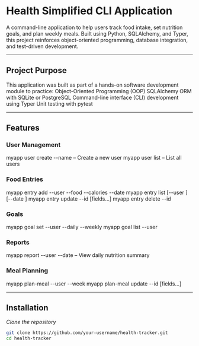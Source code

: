 #  Health Simplified CLI Application

A command-line application to help users track food intake, set nutrition goals, and plan weekly meals. Built using Python, SQLAlchemy, and Typer, this project reinforces object-oriented programming, database integration, and test-driven development.

---

##  Project Purpose

This application was built as part of a hands-on software development module to practice:
Object-Oriented Programming (OOP)
SQLAlchemy ORM with SQLite or PostgreSQL
Command-line interface (CLI) development using Typer
Unit testing with pytest

---

##  Features

###  User Management
myapp user create --name <name> – Create a new user
myapp user list – List all users

###  Food Entries
myapp entry add --user <name> --food <food> --calories <int> --date <YYYY-MM-DD>
myapp entry list [--user <name>] [--date <date>]
myapp entry update --id <int> [fields...]
myapp entry delete --id <int>

###  Goals
myapp goal set --user <name> --daily <int> --weekly <int>
myapp goal list --user <name>

###  Reports
myapp report --user <name> --date <YYYY-MM-DD> – View daily nutrition summary

###  Meal Planning
myapp plan-meal --user <name> --week <int>
myapp plan-meal update --id <int> [fields...]

---

##  Installation

*Clone the repository*
```bash
git clone https://github.com/your-username/health-tracker.git
cd health-tracker